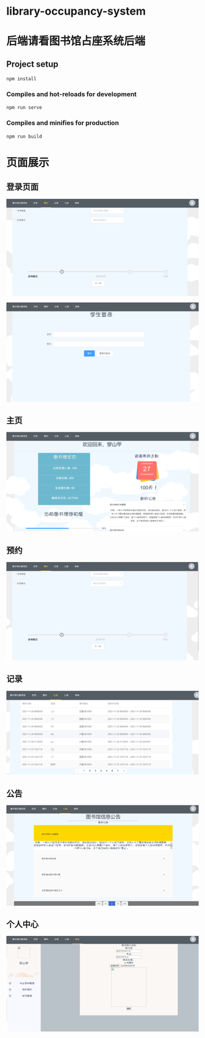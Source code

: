 # library-occupancy-system

# 后端请看图书馆占座系统后端

## Project setup
```
npm install
```

### Compiles and hot-reloads for development
```
npm run serve
```

### Compiles and minifies for production
```
npm run build
```

# 页面展示
## 登录页面

![输入图片说明](./client/src/assets/appointment1.png)

![输入图片说明](./client/src/assets/image.png)

## 主页
![输入图片说明](./client/src/assets/home.png)

## 预约
![输入图片说明](./client/src/assets/appointment.png)

## 记录
![输入图片说明](./client/src/assets/record.png)

## 公告
![输入图片说明](./client/src/assets/notice.png)

## 个人中心
![输入图片说明](./client/src/assets/stage.png)